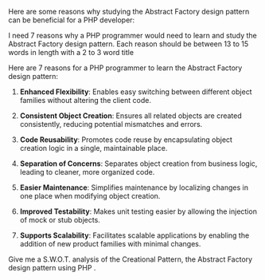 Here are some reasons why studying the Abstract Factory design pattern can be beneficial for a PHP developer:

I need 7 reasons why a PHP programmer would need to learn and study the Abstract Factory design pattern. Each reason should be between 13 to 15 words  in length with a  2 to 3 word title

Here are 7 reasons for a PHP programmer to learn the Abstract Factory design pattern:

1. **Enhanced Flexibility**: Enables easy switching between different object families without altering the client code.

2. **Consistent Object Creation**: Ensures all related objects are created consistently, reducing potential mismatches and errors.

3. **Code Reusability**: Promotes code reuse by encapsulating object creation logic in a single, maintainable place.

4. **Separation of Concerns**: Separates object creation from business logic, leading to cleaner, more organized code.

5. **Easier Maintenance**: Simplifies maintenance by localizing changes in one place when modifying object creation.

6. **Improved Testability**: Makes unit testing easier by allowing the injection of mock or stub objects.

7. **Supports Scalability**: Facilitates scalable applications by enabling the addition of new product families with minimal changes.


Give me a S.W.O.T. analysis of the Creational Pattern, the Abstract Factory design pattern using PHP .
